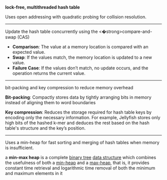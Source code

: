 **lock-free, multithreaded hash table**

Uses open addressing with quadratic probing for collision resolution.
___


Update the hash table concurrently using the <�strong>compare-and-swap (CAS)
- **Comparison**: The value at a memory location is compared with an expected value.
- **Swap**: If the values match, the memory location is updated to a new value.
- **Failure Case**: If the values don’t match, no update occurs, and the operation returns the current value.

___

bit-packing and key compression to reduce memory overhead

**Bit-packing**: Compactly stores data by tightly arranging bits in memory instead of aligning them to word boundaries

**Key compression**: Reduces the storage required for hash table keys by encoding only the necessary information. For example, Jellyfish stores only high bits of the hashed k-mer and deduces the rest based on the hash table's structure and the key’s position.

___

Uses a min-heap for fast sorting and merging of hash tables when memory is insufficient.

a **min-max heap** is a complete [binary tree](https://en.wikipedia.org/wiki/Binary_tree "Binary tree") [data structure](https://en.wikipedia.org/wiki/Data_structure "Data structure") which combines the usefulness of both a [min-heap](https://en.wikipedia.org/wiki/Min-heap "Min-heap") and a [max-heap](https://en.wikipedia.org/wiki/Max-heap "Max-heap"), that is, it provides constant time retrieval and logarithmic time removal of both the minimum and maximum elements in it